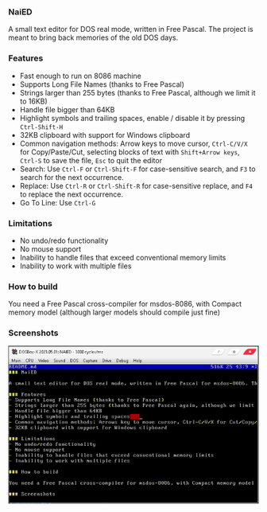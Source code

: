 ### NaiED

A small text editor for DOS real mode, written in Free Pascal. The project is meant to bring back memories of the old DOS days.

### Features
- Fast enough to run on 8086 machine
- Supports Long File Names (thanks to Free Pascal)
- Strings larger than 255 bytes (thanks to Free Pascal, although we limit it to 16KB)
- Handle file bigger than 64KB
- Highlight symbols and trailing spaces, enable / disable it by pressing `Ctrl-Shift-H`
- 32KB clipboard with support for Windows clipboard
- Common navigation methods: Arrow keys to move cursor, `Ctrl-C/V/X` for Copy/Paste/Cut, selecting blocks of text with `Shift+Arrow keys`, `Ctrl-S` to save the file, `Esc` to quit the editor
- Search: Use `Ctrl-F` or `Ctrl-Shift-F` for case-sensitive search, and `F3` to search for the next occurrence.
- Replace: Use `Ctrl-R` or `Ctrl-Shift-R` for case-sensitive replace, and `F4` to replace the next occurrence.
- Go To Line: Use `Ctrl-G`

### Limitations
- No undo/redo functionality
- No mouse support
- Inability to handle files that exceed conventional memory limits
- Inability to work with multiple files

### How to build

You need a Free Pascal cross-compiler for msdos-8086, with Compact memory model (although larger models should compile just fine)

### Screenshots

![naied in dosbox-x](/img/naied.PNG)


